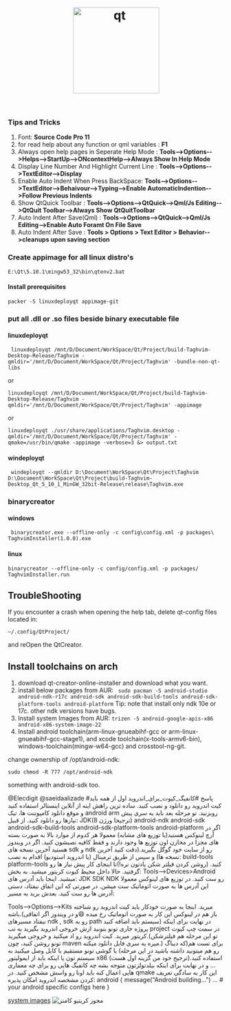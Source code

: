 <h1 align="center">
	<img width="200" src="Qt.svg" alt="qt">
	<br>
	<br>
</h1>

### Tips and Tricks
1. Font: __Source Code Pro 11__
2. for read help about any function or qml variables : __F1__
3. Always open help pages in Seperate Help Mode : **Tools-->Options-->Helps-->StartUp-->ONcontextHelp-->Always Show In Help Mode**
4. Display Line Number And Highlight Current Line : __Tools-->Options-->TextEditor-->Display__
5. Enable Auto Indent When Press BackSpace: __Tools-->Options-->TextEditor-->Behaivour-->Typing-->Enable AutomaticIndention-->Follow Previous Indents__
6. Show QtQuick Toolbar : __Tools-->Options-->QtQuick-->Qml/Js Editing-->QtQuit Toolbar-->Always Show QtQuitToolbar__
7. Auto Indent After Save(Qml) : __Tools-->Options-->QtQuick-->Qml/Js Editing-->Enable Auto Foramt On File Save__
8. Auto Indent After Save : __Tools > Options > Text Editor > Behavior-->cleanups upon saving section__

### Create appimage for all linux distro's

```
E:\Qt\5.10.1\mingw53_32\bin\qtenv2.bat
```
#### Install prerequisites
```
packer -S linuxdeployqt appimage-git
```
### put all .dll or .so files beside binary executable file

#### linuxdeployqt
```
 linuxdeployqt /mnt/D/Document/WorkSpace/Qt/Project/build-Taghvim-Desktop-Release/Taghvim -qmldir='/mnt/D/Document/WorkSpace/Qt/Project/Taghvim' -bundle-non-qt-libs
```
or
```
linuxdeployqt /mnt/D/Document/WorkSpace/Qt/Project/build-Taghvim-Desktop-Release/Taghvim -qmldir='/mnt/D/Document/WorkSpace/Qt/Project/Taghvim' -appimage
```
or
```
linuxdeployqt ./usr/share/applications/Taghvim.desktop -qmldir='/mnt/D/Document/WorkSpace/Qt/Project/Taghvim' -qmake=/usr/bin/qmake -appimage -verbose=3 &> output.txt
```

#### windeployqt
```
 windeployqt --qmldir D:\Document\WorkSpace\Qt\Project\Taghvim D:\Document\WorkSpace\Qt\Project\build-Taghvim-Desktop_Qt_5_10_1_MinGW_32bit-Release\release\Taghvim.exe
````

### binarycreator

#### windows
```
 binarycreator.exe --offline-only -c config\config.xml -p packages\ TaghvimInstaller(1.0.0).exe
```

#### linux
```
binarycreator --offline-only -c config/config.xml -p packages/ TaghvimInstaller.run  
```

## TroubleShooting
If you encounter a crash when opening the help tab, delete qt-config files located in:
```
~/.config/QtProject/
```
and reOpen the QtCreator.

## Install toolchains on arch
1. download qt-creator-online-installer and download what you want.
2. install below packages from AUR:
``` sudo pacman -S android-studio android-ndk-r17c android-sdk android-sdk-build-tools android-sdk-platform-tools android-platform```
Tip: note that install only ndk 10e or 17c. other ndk versions have bugs.
3. Install system Images from AUR:
```trizen -S android-google-apis-x86 android-x86-system-image-22 ```
3. Install android toolchain(arm-linux-gnueabihf-gcc or arm-linux-gnueabihf-gcc-stage1), and xcode toolchain(x-tools-armv6-bin), windows-toolchain(mingw-w64-gcc) and crosstool-ng-git.

change ownership of /opt/android-ndk:
```
sudo chmod -R 777 /opt/android-ndk
```
something with android-sdk too.

@Elecdigit
@saeidaalizade
#پاسخ
#کانفیگ_کیوت_برای_اندروید
اول از همه باید کیت اندروید رو دانلود و نصب کنید. ساده ترین راهش اینه از آنلاین اینستالر استفاده کنید و موقع دانلود کامپوننت ها، تیک android arm روبزنید.
تو مرحله بعد باید یه سری پیش نیازها رو دانلود کنید. از قبیل:
JDK(ترجیحا ورژن 8)
android-ndk
android-sdk 
android-sdk-build-tools
android-sdk-platform-tools 
android-platform
اگر در آرچ لینوکس هستید(یا توزیع های مشابه) معمولا هر کدوم از موارد بالا به صورت بسته های مجزا در مخازن اون توزیع ها وجود دارند و فقط کافیه نصبشون کنید. اگر در ویندوز هستید آخرین نسخه های sdk و ndk رو از سایت خود گوگل بگیرید.(دقت کنید آخرین نسخه ها) و سپس از طریق ترمینال (یا اندروید استودیو) اقدام به نصب:
build-tools
platform-tools 
کنید. (روشن کردن فیلتر شکن یادتون نره!)تا اینجای کار پیش نیاز ها رو گرفتید. حالا داخل محیط کیوت کریتور میشید. به بخش:
Tools—>Devices>Android
میشید. اینجا باید آدرس های:
JDK
SDK
NDK
رو ست کنید. در توزیع های لینوکس معمولا این آدرس ها به صورت اتوماتیک ست میشن. در صورتی که این اتفاق نیفتاد، دستی آدرس ها رو ست کنید.
بعدش برید به مسیر:

Tools—>Options—>Kits
میرید. اینجا به صورت خودکار باید کیت اندروید رو شناخته باشه.(باز هم در لینوکس این کار به صورت اتوماتیک رخ میده 😄و در ویندوز اگر اتفاقی نیفتاد مسیرهای ndk , sdk رو به path سیستم باید اضافه کنید)
در نهایت برای اینکه پروژه جاری تونو بتونید ازش خروجی اندروید بگیرید به تب project در سمت چپ کیوت کریتور میرید. کیت اندروید رو اد میکنید و خروجی میگیرید.(تو این مرحله هم فیلترشکن تونو روشن کنید، چون maven میره یه سری فایل دانلود میکنه.) 
برای تست هم(که دیباگ رو هم میتونید داشته باشید در این مرحله) یا گوشی تونو مستقیم با کابل وصل میکنید به سیستم تون یا اینکه باید از ایمولیتور x86 استفاده کنید.(ترجیح خود من گزینه اول هست)
...
و در نهایت برای اینکه بیلدتولزتون متوجه بشه چه کانفیگ هایی رو برای چه معماری هایی اعمال کنه باید اونا رو واسش مشخص کنید. در qmake این کار به سادگی تعریف کردن مشخصه اندروید امکان پذیره:
android {
    message("Android building...")
... # your android specific configs here
}

[system images](https://aur.archlinux.org/packages/?O=0&K=android+system+image)
<img alt="مجوز کریتیو کامنز" style="border-width:0" src="https://i.creativecommons.org/l/by-sa/4.0/88x31.png">
